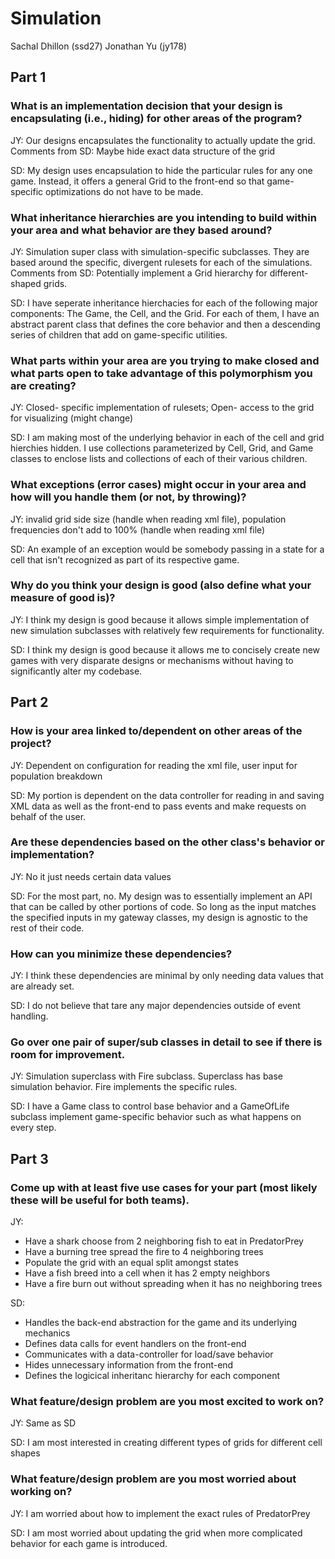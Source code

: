 # Simulation
Sachal Dhillon (ssd27)
Jonathan Yu (jy178)

## Part 1

### What is an implementation decision that your design is encapsulating (i.e., hiding) for other areas of the program?

JY: Our designs encapsulates the functionality to actually update the grid.
Comments from SD: Maybe hide exact data structure of the grid

SD: My design uses encapsulation to hide the particular rules for any one game. Instead, it offers a general Grid to the front-end so that game-specific optimizations do not have to be made. 
### What inheritance hierarchies are you intending to build within your area and what behavior are they based around?

JY: Simulation super class with simulation-specific subclasses. They are based around the specific, divergent rulesets for each of the simulations.
Comments from SD: Potentially implement a Grid hierarchy for different-shaped grids.

SD: I have seperate inheritance hierchacies for each of the following major components: The Game, the Cell, and the Grid. For each of them, I have an abstract parent class that defines the core behavior and then a descending series of children that add on game-specific utilities.

### What parts within your area are you trying to make closed and what parts open to take advantage of this polymorphism you are creating?

JY: Closed- specific implementation of rulesets; Open- access to the grid for visualizing (might change)

SD: I am making most of the underlying behavior in each of the cell and grid hierchies hidden. I use collections parameterized by Cell, Grid, and Game classes to enclose lists and collections of each of their various children. 


### What exceptions (error cases) might occur in your area and how will you handle them (or not, by throwing)?

JY: invalid grid side size (handle when reading xml file), population frequencies don't add to 100% (handle when reading xml file)

SD: An example of an exception would be somebody passing in a state for a cell that isn't recognized as part of its respective game. 


### Why do you think your design is good (also define what your measure of good is)?

JY: I think my design is good because it allows simple implementation of new simulation subclasses with relatively few requirements for functionality.

SD: I think my design is good because it allows me to concisely create new games with very disparate designs or mechanisms without having to significantly alter my codebase.

## Part 2

### How is your area linked to/dependent on other areas of the project?

JY: Dependent on configuration for reading the xml file, user input for population breakdown

SD: My portion is dependent on the data controller for reading in and saving XML data as well as the front-end to pass events and make requests on behalf of the user.

### Are these dependencies based on the other class's behavior or implementation?

JY: No it just needs certain data values

SD: For the most part, no. My design was to essentially implement an API that can be called by other portions of code. So long as the input matches the specified inputs in my gateway classes, my design is agnostic to the rest of their code. 

### How can you minimize these dependencies?

JY: I think these dependencies are minimal by only needing data values that are already set.

SD: I do not believe that tare any major dependencies outside of event handling. 

### Go over one pair of super/sub classes in detail to see if there is room for improvement. 

JY: Simulation superclass with Fire subclass. Superclass has base simulation behavior. Fire implements the specific rules.

SD: I have a Game class to control base behavior and a GameOfLife subclass implement game-specific behavior such as what happens on every step. 


## Part 3

### Come up with at least five use cases for your part (most likely these will be useful for both teams).

JY:
* Have a shark choose from 2 neighboring fish to eat in PredatorPrey
* Have a burning tree spread the fire to 4 neighboring trees
* Populate the grid with an equal split amongst states
* Have a fish breed into a cell when it has 2 empty neighbors
* Have a fire burn out without spreading when it has no neighboring trees

SD:
* Handles the back-end abstraction for the game and its underlying mechanics
* Defines data calls for event handlers on the front-end
* Communicates with a data-controller for load/save behavior
* Hides unnecessary information from the front-end
* Defines the logicical inheritanc hierarchy for each component 

### What feature/design problem are you most excited to work on?

JY: Same as SD

SD: I am most interested in creating different types of grids for different cell shapes
### What feature/design problem are you most worried about working on?

JY: I am worried about how to implement the exact rules of PredatorPrey

SD: I am most worried about updating the grid when more complicated behavior for each game is introduced. 
